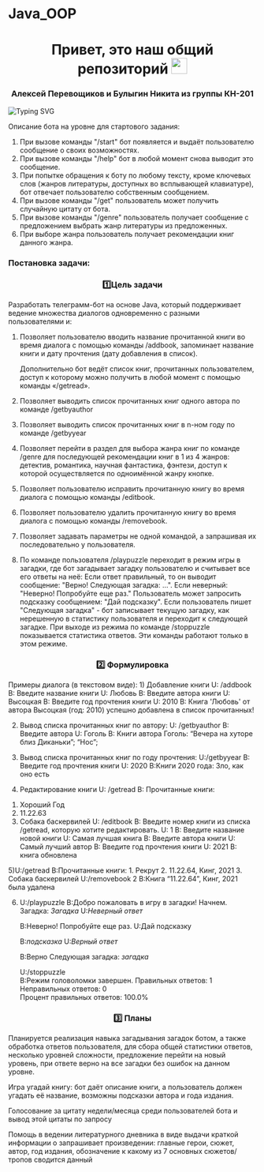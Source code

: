 # Java_OOP
<h1 align="center">Привет, это наш общий репозиторий</a> 
<img src="https://github.com/blackcater/blackcater/raw/main/images/Hi.gif" height="32"/></h1>
<h3 align="center">Алексей Перевощиков и Булыгин Никита из группы КН-201</h3>

<a><img src="https://readme-typing-svg.demolab.com?font=Sometype+Mono&pause=1000&center=true&random=false&width=435&lines=%D0%98%D0%B4%D0%B5%D1%82+%D1%80%D0%B0%D0%B1%D0%BE%D1%82%D0%B0++%E2%80%A2+%E2%80%A2+%E2%80%A2" alt="Typing SVG" /></a>

Описание бота на уровне для стартового задания:
1. При вызове команды "/start" бот появляется и выдаёт пользователю сообщение о своих возможностях.
2. При вызове команды "/help" бот в любой момент снова выводит это сообщение.
3. При попытке обращения к боту по любому тексту, кроме ключевых слов (жанров литературы, доступных во всплывающей клавиатуре), бот отвечает пользователю собственным сообщением.
4. При вызове команды "/get" пользователь может получить случайную цитату от бота.
5. При вызове команды "/genre" пользователь получает сообщение с предложением выбрать жанр литературы из предложенных.
6. При выборе жанра пользователь получает рекомендации книг данного жанра.

<h3>Постановка задачи:</h3>

<h3 align="center">1️⃣Цель задачи</h3> Разработать телеграмм-бот на основе Java, который поддерживает ведение множества диалогов одновременно с разными пользователями и:

1) Позволяет пользователю вводить название прочитанной книги во время диалога с помощью команды /addbook, запоминает название книги и дату прочтения (дату добавления в список).

   Дополнительно бот ведёт список книг, прочитанных пользователем, доступ к которому можно получить в любой момент с помощью команды «/getread».</small>

2) Позволяет выводить список прочитанных книг одного автора по команде /getbyauthor

3) Позволяет выводить список прочитанных книг в n-ном году по команде /getbyyear

4) Позволяет перейти в раздел для выбора жанра книг по команде /genre для последующей рекомендации книг в 1 из 4 жанров: детектив, романтика, научная фантастика, фэнтези, доступ к которой осуществляется по одноимённой жанру кнопке.

5) Позволяет пользователю исправить прочитанную книгу во время диалога с помощью команды /editbook.

6) Позволяет пользователю удалить прочитанную книгу во время диалога с помощью команды /removebook.
7) Позволяет задавать параметры не одной командой, а запрашивая их последовательно у пользователя.
8) По команде пользователя /playpuzzle переходит в режим игры в загадки, где бот загадывает загадку пользователю и считывает все его ответы на неё: Если ответ правильный, то он выводит сообщение: "Верно! Следующая загадка: …". Если неверный: "Неверно! Попробуйте еще раз." Пользователь может запросить подсказку сообщением: "Дай подсказку". Если пользователь пишет "Следующая загадка" - бот записывает текущую загадку, как нерешенную в статистику пользователя и переходит к следующей загадке. При выходе из режима по команде /stoppuzzle показывается статистика ответов. Эти команды работают только в этом режиме. 
 

<h3 align="center">2️⃣ Формулировка</h3> 
Примеры диалога (в текстовом виде):
1) Добавление книги
U: /addbook
B: Введите название книги
U: Любовь
B: Введите автора книги
U: Высоцкая
B: Введите год прочтения книги
U: 2010
B: Книга 'Любовь' от автора Высоцкая (год: 2010) успешно добавлена в список прочитанных!

2) Вывод списка прочитанных книг по автору: 
U: /getbyauthor
B: Введите автора
U: Гоголь
B: Книги автора Гоголь: 
“Вечера на хуторе близ Диканьки”;
“Нос”;

3) Вывод списка прочитанных книг по году прочтения:
   U:/getbyyear
   B: Введите год прочтения книги
   U: 2020
   B:Книги 2020 года:
     Зло, как оно есть

5) Редактирование книги
U: /getread 
B: Прочитанные книги: 
1. Хороший Год
2. 11.22.63
3. Собака баскервилей
U: /editbook
B: Введите номер книги из списка  /getread, которую хотите редактировать.
U: 1
B: Введите название новой книги
U: Самая лучшая книга
B: Введите автора книги
U: Самый лучший автор
B: Введите год прочтения книги
U: 2021
B: книга обновлена

5)U:/getread 
  B:Прочитанные книги: 
    1. Рекрут 
    2. 11.22.64, Кинг, 2021 
    3. Собака баскервилей
   U:/removebook 2
   B:Книга “11.22.64”, Кинг, 2021 была удалена

6) U:/playpuzzle 
   B:Добро пожаловать в игру в загадки! Начнем.  
     Загадка: *Загадка*
   U:*Неверный ответ*
   
   B:Неверно! Попробуйте еще раз.
   U:Дай подсказку
   
   B:*подсказка*
   U:*Верный ответ*
   
   B:Верно
     Следующая загадка: *загадка*

   U:/stoppuzzle    
   B:Режим головоломки завершен. 
     Правильных ответов: 1   
     Неправильных ответов: 0   
     Процент правильных ответов: 100.0%
   




<h3 align="center">3️⃣ Планы</h3> 
Планируется реализация навыка загадывания загадок ботом, а также обработка ответов пользователя, для сбора общей статистики ответов, несколько уровней сложности, предложение перейти на новый уровень, при ответе верно на все загадки без ошибок на данном уровне.

Игра угадай книгу: бот даёт описание книги, а пользователь должен угадать её название, возможны подсказки автора и года издания.

Голосование за цитату недели/месяца среди пользователей бота и вывод этой цитаты по запросу

Помощь в ведении литературного дневника в виде выдачи краткой информации о запрашивает произведении: главные герои, сюжет, автор, год издания, обозначение к какому из 7 основных сюжетов/тропов сводится данный

